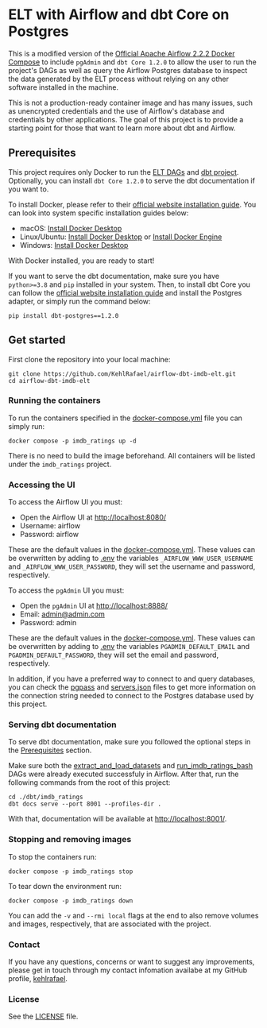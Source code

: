 # ELT with Airflow and dbt Core on Postgres

This is a modified version of the [Official Apache Airflow 2.2.2 Docker Compose](https://airflow.apache.org/docs/apache-airflow/2.2.2/start/docker.html) to include `pgAdmin` and `dbt Core 1.2.0` to allow the user to run the project's DAGs as well as query the Airflow Postgres database to inspect the data generated by the ELT process without relying on any other software installed in the machine.

This is not a production-ready container image and has many issues, such as unencrypted credentials and the use of Airflow's database and credentials by other applications. The goal of this project is to provide a starting point for those that want to learn more about dbt and Airflow.

## Prerequisites
This project requires only Docker to run the [ELT DAGs](dags) and [dbt project](dbt). Optionally, you can install `dbt Core 1.2.0` to serve the dbt documentation if you want to.

To install Docker, please refer to their [official website installation guide](https://docs.docker.com/get-docker/). You can look into system specific installation guides below:
- macOS: [Install Docker Desktop](https://docs.docker.com/desktop/install/mac-install/)
- Linux/Ubuntu: [Install Docker Desktop](https://docs.docker.com/desktop/install/linux-install/) or [Install Docker Engine](https://docs.docker.com/engine/install/)
- Windows: [Install Docker Desktop](https://docs.docker.com/desktop/install/windows-install/)

With Docker installed, you are ready to start!

If you want to serve the dbt documentation, make sure you have `python>=3.8` and `pip` installed in your system. Then, to install dbt Core you can follow the [official website installation guide](https://docs.getdbt.com/docs/core/pip-install) and install the Postgres adapter, or simply run the command below:
```
pip install dbt-postgres==1.2.0
```

## Get started
First clone the repository into your local machine:
```
git clone https://github.com/KehlRafael/airflow-dbt-imdb-elt.git
cd airflow-dbt-imdb-elt
```

### Running the containers
To run the containers specified in the [docker-compose.yml](docker-compose.yml) file you can simply run:
```
docker compose -p imdb_ratings up -d
```
There is no need to build the image beforehand. All containers will be listed under the `imdb_ratings` project.

### Accessing the UI
To access the Airflow UI you must:
- Open the Airflow UI at [http://localhost:8080/](http://localhost:8080/)
- Username: airflow
- Password: airflow

These are the default values in the [docker-compose.yml](docker-compose.yml). These values can be overwritten by adding to [.env](.env) the variables `_AIRFLOW_WWW_USER_USERNAME` and `_AIRFLOW_WWW_USER_PASSWORD`, they will set the username and password, respectively.

To access the `pgAdmin` UI you must:
- Open the `pgAdmin` UI at [http://localhost:8888/](http://localhost:8888/)
- Email: admin@admin.com
- Password: admin

These are the default values in the [docker-compose.yml](docker-compose.yml). These values can be overwritten by adding to [.env](.env) the variables `PGADMIN_DEFAULT_EMAIL` and `PGADMIN_DEFAULT_PASSWORD`, they will set the email and password, respectively.

In addition, if you have a preferred way to connect to and query databases, you can check the [pgpass](pgpass) and [servers.json](servers.json) files to get more information on the connection string needed to connect to the Postgres database used by this project.

### Serving dbt documentation
To serve dbt documentation, make sure you followed the optional steps in the [Prerequisites](#prerequisites) section.

Make sure both the [extract_and_load_datasets](./dags/extract_and_load_datasets.py) and [run_imdb_ratings_bash](./dags/run_imdb_ratings_dbt_bash.py) DAGs were already executed successfuly in Airflow. After that, run the following commands from the root of this project:
```
cd ./dbt/imdb_ratings
dbt docs serve --port 8001 --profiles-dir .
```
With that, documentation will be available at [http://localhost:8001/](http://localhost:8001/).

### Stopping and removing images
To stop the containers run:
```
docker compose -p imdb_ratings stop
```
To tear down the environment run:
```
docker compose -p imdb_ratings down
```
You can add the `-v` and `--rmi local` flags at the end to also remove volumes and images, respectively, that are associated with the project.

### Contact
If you have any questions, concerns or want to suggest any improvements, please get in touch through my contact infomation availabe at my GitHub profile, [kehlrafael](https://github.com/kehlrafael).

### License
See the [LICENSE](LICENSE) file.
